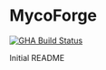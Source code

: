 # MycoForge

[![GHA Build Status](https://github.com/kpindur/mycoforge/workflows/rust/badge.svg)](https://github.com/kpindur/mycoforge/actions?query=workflow%3AMycoForge)

Initial README
